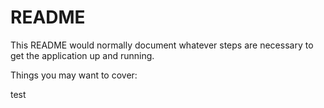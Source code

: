 # README

This README would normally document whatever steps are necessary to get the
application up and running.

Things you may want to cover:

test
